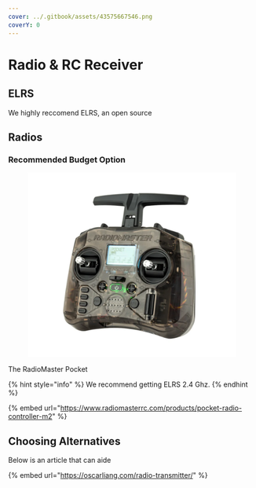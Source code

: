 ```yaml
---
cover: ../.gitbook/assets/43575667546.png
coverY: 0
---
```


# Radio & RC Receiver



## ELRS

We highly reccomend ELRS, an open source&#x20;





## Radios



### Recommended Budget Option

<figure><img src="../.gitbook/assets/3412342342.PNG" alt=""><figcaption></figcaption></figure>

The RadioMaster Pocket





{% hint style="info" %}
We recommend getting ELRS 2.4 Ghz.
{% endhint %}

{% embed url="https://www.radiomasterrc.com/products/pocket-radio-controller-m2" %}

## Choosing Alternatives

Below is an article that can aide

{% embed url="https://oscarliang.com/radio-transmitter/" %}
